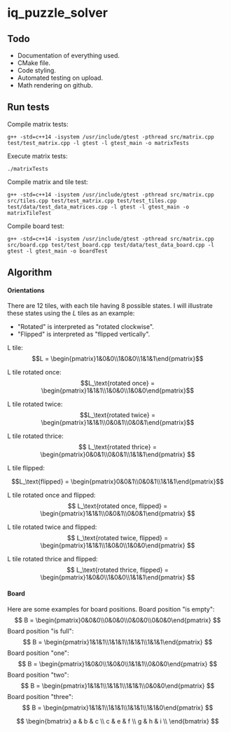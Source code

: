 # iq_puzzle_solver
## Todo
- Documentation of everything used.
- CMake file.
- Code styling.
- Automated testing on upload.
- Math rendering on github.

## Run tests
Compile matrix tests:
```shell
g++ -std=c++14 -isystem /usr/include/gtest -pthread src/matrix.cpp test/test_matrix.cpp -l gtest -l gtest_main -o matrixTests
```
Execute matrix tests:
```shell
./matrixTests
```

Compile matrix and tile test:
```shell
g++ -std=c++14 -isystem /usr/include/gtest -pthread src/matrix.cpp src/tiles.cpp test/test_matrix.cpp test/test_tiles.cpp test/data/test_data_matrices.cpp -l gtest -l gtest_main -o matrixTileTest
```

Compile board test:
```shell
g++ -std=c++14 -isystem /usr/include/gtest -pthread src/matrix.cpp src/board.cpp test/test_board.cpp test/data/test_data_board.cpp -l gtest -l gtest_main -o boardTest
```

## Algorithm
#### Orientations
There are 12 tiles, with each tile having 8 possible states. I will illustrate these states using the $L$ tiles as an example:

- "Rotated" is interpreted as "rotated clockwise".
- "Flipped" is interpreted as "flipped vertically".

L tile:
$$L = \begin{pmatrix}1&0&0\\1&0&0\\1&1&1\end{pmatrix}$$

L tile rotated once:
$$L_\text{rotated once} = \begin{pmatrix}1&1&1\\1&0&0\\1&0&0\end{pmatrix}$$

L tile rotated twice:
$$L_\text{rotated twice} = \begin{pmatrix}1&1&1\\0&0&1\\0&0&1\end{pmatrix}$$

L tile rotated thrice:
$$
L_\text{rotated thrice} = \begin{pmatrix}0&0&1\\0&0&1\\1&1&1\end{pmatrix}
$$

L tile flipped:
```math
L_\text{flipped} = \begin{pmatrix}0&0&1\\0&0&1\\1&1&1\end{pmatrix}
```

L tile rotated once and flipped:
$$
L_\text{rotated once, flipped} = \begin{pmatrix}1&1&1\\0&0&1\\0&0&1\end{pmatrix}
$$

L tile rotated twice and flipped:
$$
L_\text{rotated twice, flipped} = \begin{pmatrix}1&1&1\\1&0&0\\1&0&0\end{pmatrix}
$$

L tile rotated thrice and flipped:
$$
L_\text{rotated thrice, flipped} = \begin{pmatrix}1&0&0\\1&0&0\\1&1&1\end{pmatrix}
$$

#### Board
Here are some examples for board positions.
Board position "is empty":
$$
B = \begin{pmatrix}0&0&0\\0&0&0\\0&0&0\\0&0&0\end{pmatrix}
$$
Board position "is full":
$$
B = \begin{pmatrix}1&1&1\\1&1&1\\1&1&1\\1&1&1\end{pmatrix}
$$
Board position "one":
$$
B = \begin{pmatrix}1&0&0\\1&0&0\\1&1&1\\0&0&0\end{pmatrix}
$$
Board position "two":
$$
B = \begin{pmatrix}1&1&1\\1&1&1\\1&1&1\\0&0&0\end{pmatrix}
$$
Board position "three":
$$
B = \begin{pmatrix}1&1&1\\1&1&1\\1&1&1\\1&1&0\end{pmatrix}
$$


$$ \begin{bmatrix} 
   a & b & c \\
   c & e & f \\
   g & h & i \\
   \end{bmatrix} $$
